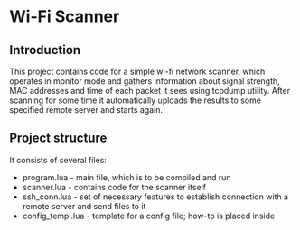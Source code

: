 # Wi-Fi Scanner

## Introduction
This project contains code for a simple wi-fi network scanner, which operates in monitor mode and gathers information about signal strength, MAC addresses and time of each packet it sees using tcpdump utility. After scanning for some time it automatically uploads the results to some specified remote server and starts again.

## Project structure
It consists of several files:
* program.lua - main file, which is to be compiled and run
* scanner.lua - contains code for the scanner itself
* ssh_conn.lua - set of necessary features to establish connection with a remote server and send files to it
* config_templ.lua - template for a config file; how-to is placed inside
